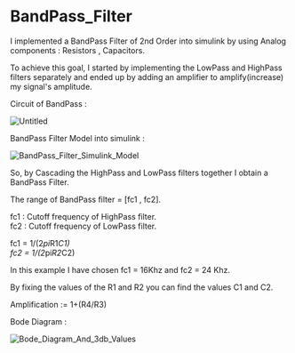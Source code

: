 # BandPass_Filter

I implemented a BandPass Filter of 2nd Order into simulink by using Analog components : Resistors , Capacitors.

To achieve this goal, I started by implementing the LowPass and HighPass filters separately and ended up by adding an amplifier to amplify(increase) my signal's amplitude.

Circuit of BandPass : 

![Untitled](https://user-images.githubusercontent.com/43390471/55493937-2166fc00-563a-11e9-9f1f-8a3394560ef0.png)

BandPass Filter Model into simulink : 

![BandPass_Filter_Simulink_Model](https://user-images.githubusercontent.com/43390471/55465519-9831d400-55fd-11e9-8257-1c39bace32e2.png)

So, by Cascading the HighPass and LowPass filters together I obtain a BandPass Filter.

The range of BandPass filter = [fc1 , fc2].

fc1 : Cutoff frequency of HighPass filter.\
fc2 : Cutoff frequency of LowPass filter.

fc1 = 1/(2*pi*R1*C1)\
fc2 = 1/(2*pi*R2*C2)

In this example I have chosen fc1 = 16Khz and fc2 = 24 Khz.

By fixing the values of the R1 and R2 you can find the values C1 and C2.

Amplification := 1+(R4/R3)

Bode Diagram : 

![Bode_Diagram_And_3db_Values](https://user-images.githubusercontent.com/43390471/55466112-d24fa580-55fe-11e9-9c9d-7f81c5515157.png)

